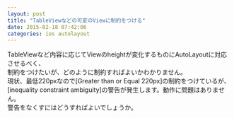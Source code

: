 ```yaml
---
layout: post
title: "TableViewなどの可変のViewに制約をつける"
date: 2015-02-18 07:42:06
categories: ios autolayout
---
```

<p>TableViewなど内容に応じてViewのheightが変化するものにAutoLayoutに対応させるべく、<br>
制約をつけたいが、どのように制約すればよいかわかりません。<br>
現状、最低220pxなので[Greater than or Equal 220px]の制約をつけているが、<br>
[inequality constraint ambiguity]の警告が発生します。動作に問題はありません。<br>
警告をなくすにはどうすればよいでしょうか。</p>
